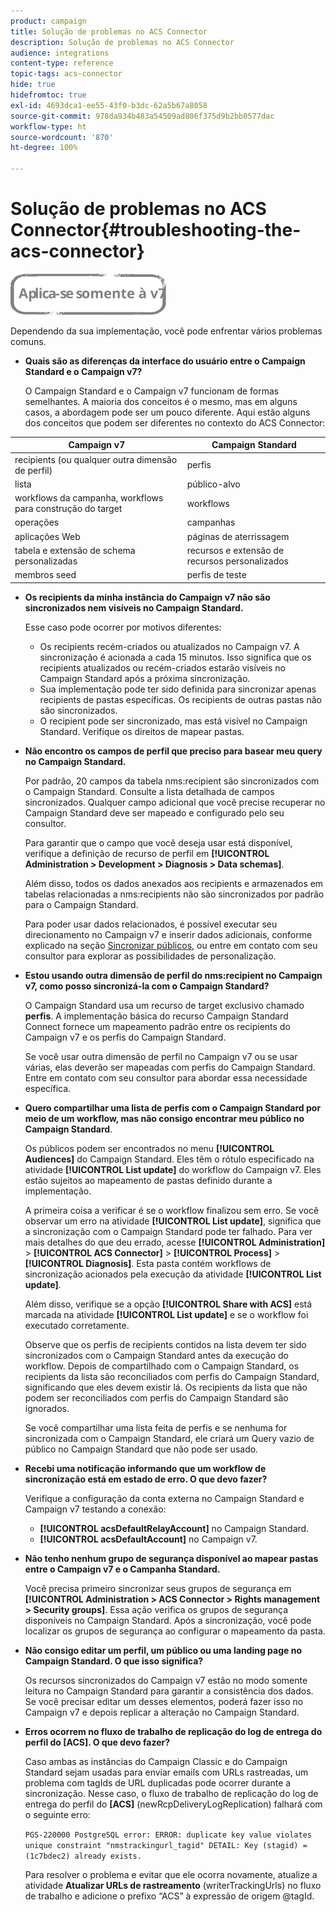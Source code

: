 ```yaml
---
product: campaign
title: Solução de problemas no ACS Connector
description: Solução de problemas no ACS Connector
audience: integrations
content-type: reference
topic-tags: acs-connector
hide: true
hidefromtoc: true
exl-id: 4693dca1-ee55-43f0-b3dc-62a5b67a8058
source-git-commit: 978da934b483a54509ad806f375d9b2bb0577dac
workflow-type: ht
source-wordcount: '870'
ht-degree: 100%

---
```


# Solução de problemas no ACS Connector{#troubleshooting-the-acs-connector}

![](../../assets/v7-only.svg)

Dependendo da sua implementação, você pode enfrentar vários problemas comuns.

* **Quais são as diferenças da interface do usuário entre o Campaign Standard e o Campaign v7?**

   O Campaign Standard e o Campaign v7 funcionam de formas semelhantes. A maioria dos conceitos é o mesmo, mas em alguns casos, a abordagem pode ser um pouco diferente. Aqui estão alguns dos conceitos que podem ser diferentes no contexto do ACS Connector:

<table> 
 <thead> 
  <tr> 
   <th> Campaign v7<br /> </th> 
   <th> Campaign Standard<br /> </th> 
  </tr> 
 </thead> 
 <tbody> 
  <tr> 
   <td> recipients (ou qualquer outra dimensão de perfil)<br /> </td> 
   <td> perfis<br /> </td> 
  </tr> 
  <tr> 
   <td> lista<br /> </td> 
   <td> público-alvo<br /> </td> 
  </tr> 
  <tr> 
   <td> workflows da campanha, workflows para construção do target<br /> </td> 
   <td> workflows<br /> </td> 
  </tr> 
  <tr> 
   <td> operações<br /> </td> 
   <td> campanhas<br /> </td> 
  </tr> 
  <tr> 
   <td> aplicações Web<br /> </td> 
   <td> páginas de aterrissagem<br /> </td> 
  </tr> 
  <tr> 
   <td> tabela e extensão de schema personalizadas<br /> </td> 
   <td> recursos e extensão de recursos personalizados<br /> </td> 
  </tr> 
  <tr> 
   <td> membros seed<br /> </td> 
   <td> perfis de teste<br /> </td> 
  </tr> 
 </tbody> 
</table>

* **Os recipients da minha instância do Campaign v7 não são sincronizados nem visíveis no Campaign Standard.**

   Esse caso pode ocorrer por motivos diferentes:

   * Os recipients recém-criados ou atualizados no Campaign v7. A sincronização é acionada a cada 15 minutos. Isso significa que os recipients atualizados ou recém-criados estarão visíveis no Campaign Standard após a próxima sincronização.
   * Sua implementação pode ter sido definida para sincronizar apenas recipients de pastas específicas. Os recipients de outras pastas não são sincronizados.
   * O recipient pode ser sincronizado, mas está visível no Campaign Standard. Verifique os direitos de mapear pastas.

* **Não encontro os campos de perfil que preciso para basear meu query no Campaign Standard.**

   Por padrão, 20 campos da tabela nms:recipient são sincronizados com o Campaign Standard. Consulte a lista detalhada de campos sincronizados. Qualquer campo adicional que você precise recuperar no Campaign Standard deve ser mapeado e configurado pelo seu consultor.

   Para garantir que o campo que você deseja usar está disponível, verifique a definição de recurso de perfil em **[!UICONTROL Administration > Development > Diagnosis > Data schemas]**.

   Além disso, todos os dados anexados aos recipients e armazenados em tabelas relacionadas a nms:recipients não são sincronizados por padrão para o Campaign Standard.

   Para poder usar dados relacionados, é possível executar seu direcionamento no Campaign v7 e inserir dados adicionais, conforme explicado na seção [Sincronizar públicos](../../integrations/using/synchronizing-audiences.md), ou entre em contato com seu consultor para explorar as possibilidades de personalização.

* **Estou usando outra dimensão de perfil do nms:recipient no Campaign v7, como posso sincronizá-la com o Campaign Standard?**

   O Campaign Standard usa um recurso de target exclusivo chamado **perfis**. A implementação básica do recurso Campaign Standard Connect fornece um mapeamento padrão entre os recipients do Campaign v7 e os perfis do Campaign Standard.

   Se você usar outra dimensão de perfil no Campaign v7 ou se usar várias, elas deverão ser mapeadas com perfis do Campaign Standard. Entre em contato com seu consultor para abordar essa necessidade específica.

* **Quero compartilhar uma lista de perfis com o Campaign Standard por meio de um workflow, mas não consigo encontrar meu público no Campaign Standard**.

   Os públicos podem ser encontrados no menu **[!UICONTROL Audiences]** do Campaign Standard. Eles têm o rótulo especificado na atividade **[!UICONTROL List update]** do workflow do Campaign v7. Eles estão sujeitos ao mapeamento de pastas definido durante a implementação.

   A primeira coisa a verificar é se o workflow finalizou sem erro. Se você observar um erro na atividade **[!UICONTROL List update]**, significa que a sincronização com o Campaign Standard pode ter falhado. Para ver mais detalhes do que deu errado, acesse **[!UICONTROL Administration]** > **[!UICONTROL ACS Connector]** > **[!UICONTROL Process]** > **[!UICONTROL Diagnosis]**. Esta pasta contém workflows de sincronização acionados pela execução da atividade **[!UICONTROL List update]**.

   Além disso, verifique se a opção **[!UICONTROL Share with ACS]** está marcada na atividade **[!UICONTROL List update]** e se o workflow foi executado corretamente.

   Observe que os perfis de recipients contidos na lista devem ter sido sincronizados com o Campaign Standard antes da execução do workflow. Depois de compartilhado com o Campaign Standard, os recipients da lista são reconciliados com perfis do Campaign Standard, significando que eles devem existir lá. Os recipients da lista que não podem ser reconciliados com perfis do Campaign Standard são ignorados.

   Se você compartilhar uma lista feita de perfis e se nenhuma for sincronizada com o Campaign Standard, ele criará um Query vazio de público no Campaign Standard que não pode ser usado.

* **Recebi uma notificação informando que um workflow de sincronização está em estado de erro. O que devo fazer?**

   Verifique a configuração da conta externa no Campaign Standard e Campaign v7 testando a conexão:

   * **[!UICONTROL acsDefaultRelayAccount]** no Campaign Standard.
   * **[!UICONTROL acsDefaultAccount]** no Campaign v7.

* **Não tenho nenhum grupo de segurança disponível ao mapear pastas entre o Campaign v7 e o Campanha Standard.**

   Você precisa primeiro sincronizar seus grupos de segurança em **[!UICONTROL Administration > ACS Connector > Rights management > Security groups]**. Essa ação verifica os grupos de segurança disponíveis no Campaign Standard. Após a sincronização, você pode localizar os grupos de segurança ao configurar o mapeamento da pasta.

* **Não consigo editar um perfil, um público ou uma landing page no Campaign Standard. O que isso significa?**

   Os recursos sincronizados do Campaign v7 estão no modo somente leitura no Campaign Standard para garantir a consistência dos dados. Se você precisar editar um desses elementos, poderá fazer isso no Campaign v7 e depois replicar a alteração no Campaign Standard.

* **Erros ocorrem no fluxo de trabalho de replicação do log de entrega do perfil do [ACS]. O que devo fazer?**

   Caso ambas as instâncias do Campaign Classic e do Campaign Standard sejam usadas para enviar emails com URLs rastreadas, um problema com tagIds de URL duplicadas pode ocorrer durante a sincronização. Nesse caso, o fluxo de trabalho de replicação do log de entrega do perfil do **[ACS]** (newRcpDeliveryLogReplication) falhará com o seguinte erro:

   ```PGS-220000 PostgreSQL error: ERROR: duplicate key value violates unique constraint "nmstrackingurl_tagid" DETAIL: Key (stagid) = (1c7bdec2) already exists.```

   Para resolver o problema e evitar que ele ocorra novamente, atualize a atividade **Atualizar URLs de rastreamento** (writerTrackingUrls) no fluxo de trabalho e adicione o prefixo “ACS” à expressão de origem @tagId.
